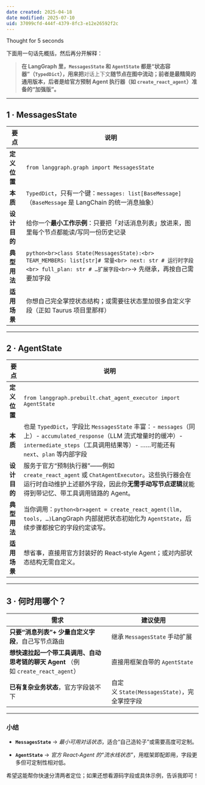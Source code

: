 ```yaml
---
date created: 2025-04-18
date modified: 2025-07-10
uid: 37099cfd-444f-4379-8fc3-e12e26592f2c
---
```


Thought for 5 seconds

下面用一句话先概括，然后再分开解释：

> **在 LangGraph 里，`MessagesState` 和 `AgentState` 都是“**状态容器**”（`TypedDict`），用来把**对话上下文**随节点在图中流动；前者是最精简的通用版本，后者是给官方预制 Agent 执行器（如 `create_react_agent`）准备的“加强版”。**

---

## 1 · MessagesState

|要点|说明|
|---|---|
|**定义位置**|`from langgraph.graph import MessagesState`|
|**本质**|`TypedDict`，只有一个键：`messages: list[BaseMessage]`（`BaseMessage` 是 LangChain 的统一消息抽象）|
|**设计目的**|给你一个**最小工作示例**：只要把「对话消息列表」放进来，图里每个节点都能读/写同一份历史记录|
|**典型用法**|`python<br>class State(MessagesState):<br> TEAM_MEMBERS: list[str]# 常量<br> next: str # 运行时字段<br> full_plan: str # …扩展字段<br>`→ 先继承，再按自己需要加字段|
|**适用场景**|你想自己完全掌控状态结构；或需要往状态里加很多自定义字段（正如 Taurus 项目里那样）|

---

## 2 · AgentState

|要点|说明|
|---|---|
|**定义位置**|`from langgraph.prebuilt.chat_agent_executor import AgentState`|
|**本质**|也是 `TypedDict`，字段比 `MessagesState` 丰富：- `messages`（同上）- `accumulated_response`（LLM 流式增量时的缓冲）- `intermediate_steps`（工具调用结果等）- ……可能还有 `next`、`plan` 等内部字段|
|**设计目的**|服务于官方“预制执行器”——例如 `create_react_agent` 或 `ChatAgentExecutor`。这些执行器会在运行时自动维护上述额外字段，因此你**无需手动写节点逻辑**就能得到带记忆、带工具调用链路的 Agent。|
|**典型用法**|当你调用：`python<br>agent = create_react_agent(llm, tools, …)`LangGraph 内部就把状态初始化为 `AgentState`，后续步骤都按它的字段约定读写。|
|**适用场景**|想省事，直接用官方封装好的 React‑style Agent；或对内部状态结构无需自定义。|

---

## 3 · 何时用哪个？

|需求|建议使用|
|---|---|
|**只要“消息列表”+ 少量自定义字段**，自己写节点路由|继承 `MessagesState` 手动扩展|
|**想快速拉起一个带工具调用、自动思考链的聊天 Agent** （例如 `create_react_agent`）|直接用框架自带的 `AgentState`|
|**已有复杂业务状态**，官方字段装不下|自定义 `State(MessagesState)`，完全掌控字段|

---

### 小结

- **`MessagesState`** → _最小可用对话状态_，适合“自己造轮子”或需要高度可定制。
    
- **`AgentState`** → _官方 React‑Agent 的“流水线状态”_，用框架即配即用，字段更多但可定制性相对低。
    

希望这能帮你快速分清两者定位；如果还想看源码字段或具体示例，告诉我即可！

